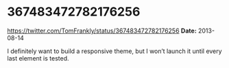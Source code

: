 # 367483472782176256
https://twitter.com/TomFrankly/status/367483472782176256
**Date:** 2013-08-14

I definitely want to build a responsive theme, but I won’t launch it until every last element is tested.
